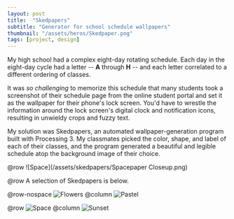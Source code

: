 ```yaml
---
layout: post
title:  "Skedpapers"
subtitle: "Generator for school schedule wallpapers"
thumbnail: "/assets/heros/Skedpaper.png"
tags: [project, design]
---
```


My high school had a complex eight-day rotating schedule. Each day in the eight-day cycle had a letter -- **A** through **H** -- and each letter correlated to a different ordering of classes.

It was _so challenging_ to memorize this schedule that many students took a screenshot of their schedule page from the online student portal and set it as the wallpaper for their phone's lock screen. You'd have to wrestle the information around the lock screen's digital clock and notification icons, resulting in unwieldy crops and fuzzy text.

My solution was Skedpapers, an automated wallpaper-generation program built with Processing 3. My classmates picked the color, shape, and label of each of their classes, and the program generated a beautiful and legible schedule atop the background image of their choice.

@row
![Space](/assets/skedpapers/Spacepaper Closeup.png)

@row
A selection of Skedpapers is below.

@row-nospace
![Flowers](/assets/skedpapers/Flowerpaper.png)
@column
![Pastel](/assets/skedpapers/Pastelpaper.png)

@row
![Space](/assets/skedpapers/Spacepaper.png)
@column
![Sunset](/assets/skedpapers/Sunsetpaper.png)